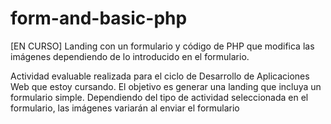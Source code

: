 # form-and-basic-php
[EN CURSO] Landing con un formulario y código de PHP que modifica las imágenes dependiendo de lo introducido en el formulario.

Actividad evaluable realizada para el ciclo de Desarrollo de Aplicaciones Web que estoy cursando. El objetivo es generar una landing que incluya un formulario simple. Dependiendo del tipo de actividad seleccionada en el formulario, las imágenes variarán al enviar el formulario
